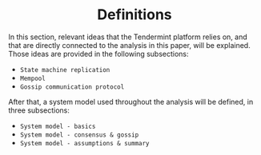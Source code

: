 <div align='center'> 
	<h1>Definitions</h1>
</div>

In this section, relevant ideas that the Tendermint platform relies on, and that are directly connected to the analysis in this paper, will be explained. Those ideas are provided in the following subsections:

* `State machine replication`
* `Mempool`
* `Gossip communication protocol`

After that, a system model used throughout the analysis will be defined, in three subsections:

* `System model - basics`
* `System model - consensus & gossip`
* `System model - assumptions & summary`
<!--stackedit_data:
eyJoaXN0b3J5IjpbLTY0OTA1MzYzLC0xNjgzOTQ4MjU2XX0=
-->